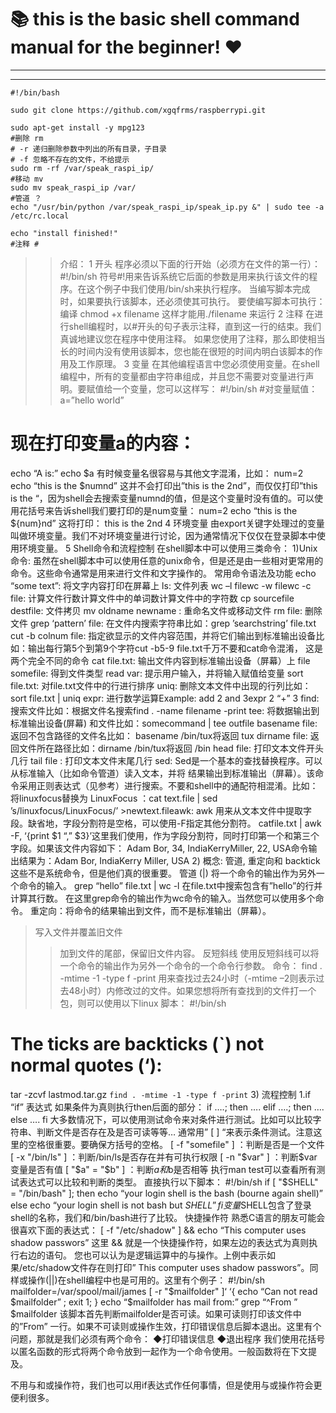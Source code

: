 # :books: this is the basic shell command manual for the beginner! :heart:

***
***

    #!/bin/bash
    
    sudo git clone https://github.com/xgqfrms/raspberrypi.git
    
    sudo apt-get install -y mpg123
    #删除 rm
    # -r 递归删除参数中列出的所有目录，子目录
    # -f 忽略不存在的文件，不给提示
    sudo rm -rf /var/speak_raspi_ip/
    #移动 mv 
    sudo mv speak_raspi_ip /var/
    #管道 ？
    echo "/usr/bin/python /var/speak_raspi_ip/speak_ip.py &" | sudo tee -a /etc/rc.local
    
    echo "install finished!"
    #注释 #



>> 介绍：
1 开头
程序必须以下面的行开始（必须方在文件的第一行）：
#!/bin/sh
符号#!用来告诉系统它后面的参数是用来执行该文件的程序。在这个例子中我们使用/bin/sh来执行程序。
当编写脚本完成时，如果要执行该脚本，还必须使其可执行。
要使编写脚本可执行：
编译 chmod +x filename 这样才能用./filename 来运行
2 注释
在进行shell编程时，以#开头的句子表示注释，直到这一行的结束。我们真诚地建议您在程序中使用注释。
如果您使用了注释，那么即使相当长的时间内没有使用该脚本，您也能在很短的时间内明白该脚本的作用及工作原理。
3 变量
在其他编程语言中您必须使用变量。在shell编程中，所有的变量都由字符串组成，并且您不需要对变量进行声明。要赋值给一个变量，您可以这样写：
#!/bin/sh
#对变量赋值：
a=”hello world”
# 现在打印变量a的内容：
echo “A is:”
echo $a
有时候变量名很容易与其他文字混淆，比如：
num=2
echo “this is the $numnd”
这并不会打印出”this is the 2nd”，而仅仅打印”this is the “，因为shell会去搜索变量numnd的值，但是这个变量时没有值的。可以使用花括号来告诉shell我们要打印的是num变量：
num=2
echo “this is the ${num}nd”
这将打印： this is the 2nd
4 环境变量
由export关键字处理过的变量叫做环境变量。我们不对环境变量进行讨论，因为通常情况下仅仅在登录脚本中使用环境变量。
5 Shell命令和流程控制
在shell脚本中可以使用三类命令：
1)Unix 命令:
虽然在shell脚本中可以使用任意的unix命令，但是还是由一些相对更常用的命令。这些命令通常是用来进行文件和文字操作的。
常用命令语法及功能
echo “some text”: 将文字内容打印在屏幕上
ls: 文件列表
wc –l filewc -w filewc -c file: 计算文件行数计算文件中的单词数计算文件中的字符数
cp sourcefile destfile: 文件拷贝
mv oldname newname : 重命名文件或移动文件
rm file: 删除文件
grep ‘pattern’ file: 在文件内搜索字符串比如：grep ’searchstring’ file.txt
cut -b colnum file: 指定欲显示的文件内容范围，并将它们输出到标准输出设备比如：输出每行第5个到第9个字符cut -b5-9 file.txt千万不要和cat命令混淆，
这是两个完全不同的命令
cat file.txt: 输出文件内容到标准输出设备（屏幕）上
file somefile: 得到文件类型
read var: 提示用户输入，并将输入赋值给变量
sort file.txt: 对file.txt文件中的行进行排序
uniq: 删除文本文件中出现的行列比如： sort file.txt | uniq
expr: 进行数学运算Example: add 2 and 3expr 2 “+” 3
find: 搜索文件比如：根据文件名搜索find . -name filename -print
tee: 将数据输出到标准输出设备(屏幕) 和文件比如：somecommand | tee outfile
basename file: 返回不包含路径的文件名比如： basename /bin/tux将返回 tux
dirname file: 返回文件所在路径比如：dirname /bin/tux将返回 /bin
head file: 打印文本文件开头几行
tail file : 打印文本文件末尾几行
sed: Sed是一个基本的查找替换程序。可以从标准输入（比如命令管道）读入文本，并将
结果输出到标准输出（屏幕）。该命令采用正则表达式（见参考）进行搜索。不要和shell中的通配符相混淆。比如：将linuxfocus替换为 LinuxFocus ：cat text.file | sed ’s/linuxfocus/LinuxFocus/’ >newtext.fileawk: awk 用来从文本文件中提取字段。缺省地，字段分割符是空格，可以使用-F指定其他分割符。
catfile.txt | awk -F, ‘{print $1 “,” $3}’这里我们使用，作为字段分割符，同时打印第一个和第三个字段。如果该文件内容如下： Adam Bor, 34, IndiaKerryMiller, 22, USA命令输出结果为：Adam Bor, IndiaKerry Miller, USA
2) 概念: 管道, 重定向和 backtick
这些不是系统命令，但是他们真的很重要。
管道 (|) 将一个命令的输出作为另外一个命令的输入。
grep “hello” file.txt | wc -l
在file.txt中搜索包含有”hello”的行并计算其行数。
在这里grep命令的输出作为wc命令的输入。当然您可以使用多个命令。
重定向：将命令的结果输出到文件，而不是标准输出（屏幕）。
> 写入文件并覆盖旧文件
>> 加到文件的尾部，保留旧文件内容。
反短斜线
使用反短斜线可以将一个命令的输出作为另外一个命令的一个命令行参数。
命令：
find . -mtime -1 -type f -print
用来查找过去24小时（-mtime –2则表示过去48小时）内修改过的文件。如果您想将所有查找到的文件打一个包，则可以使用以下linux 脚本：
#!/bin/sh
# The ticks are backticks (`) not normal quotes (‘):
tar -zcvf lastmod.tar.gz `find . -mtime -1 -type f -print`
3) 流程控制
1.if
“if” 表达式 如果条件为真则执行then后面的部分：
if ….; then
….
elif ….; then
….
else
….
fi
大多数情况下，可以使用测试命令来对条件进行测试。比如可以比较字符串、判断文件是否存在及是否可读等等…
通常用” [ ] “来表示条件测试。注意这里的空格很重要。要确保方括号的空格。
[ -f "somefile" ] ：判断是否是一个文件
[ -x "/bin/ls" ] ：判断/bin/ls是否存在并有可执行权限
[ -n "$var" ] ：判断$var变量是否有值
[ "$a" = "$b" ] ：判断$a和$b是否相等
执行man test可以查看所有测试表达式可以比较和判断的类型。
直接执行以下脚本：
#!/bin/sh
if [ "$SHELL" = "/bin/bash" ]; then
echo “your login shell is the bash (bourne again shell)”
else
echo “your login shell is not bash but $SHELL”
fi
变量$SHELL包含了登录shell的名称，我们和/bin/bash进行了比较。
快捷操作符
熟悉C语言的朋友可能会很喜欢下面的表达式：
[ -f "/etc/shadow" ] && echo “This computer uses shadow passwors”
这里 && 就是一个快捷操作符，如果左边的表达式为真则执行右边的语句。
您也可以认为是逻辑运算中的与操作。上例中表示如果/etc/shadow文件存在则打印” This computer uses shadow passwors”。同样或操作(||)在shell编程中也是可用的。这里有个例子：
#!/bin/sh
mailfolder=/var/spool/mail/james
[ -r "$mailfolder" ]‘ ‘{ echo “Can not read $mailfolder” ; exit 1; }
echo “$mailfolder has mail from:”
grep “^From ” $mailfolder
该脚本首先判断mailfolder是否可读。如果可读则打印该文件中的”From” 一行。如果不可读则或操作生效，打印错误信息后脚本退出。这里有个问题，那就是我们必须有两个命令：
◆打印错误信息
◆退出程序
我们使用花括号以匿名函数的形式将两个命令放到一起作为一个命令使用。一般函数将在下文提及。

不用与和或操作符，我们也可以用if表达式作任何事情，但是使用与或操作符会更便利很多。
>>


